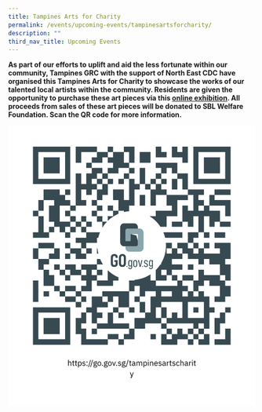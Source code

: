 ```yaml
---
title: Tampines Arts for Charity
permalink: /events/upcoming-events/tampinesartsforcharity/
description: ""
third_nav_title: Upcoming Events
---
```

**As part of our efforts to uplift and aid the less fortunate within our community, Tampines GRC with the support of North East CDC have organised this Tampines Arts for Charity to showcase the works of our talented local artists within the community. Residents are given the opportunity to purchase these art pieces via this [online exhibition](https://go.gov.sg/tampinesartscharity). All proceeds from sales of these art pieces will be donated to SBL Welfare Foundation. Scan the QR code for more information.**

![](/images/Events/Upcoming%20Events/Online%20Charity%20Art%20Sale/purchase%20link.png)
